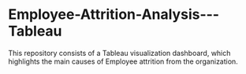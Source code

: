 # Employee-Attrition-Analysis---Tableau

This repository consists of a Tableau visualization dashboard, which highlights the main causes of Employee attrition from the organization.

